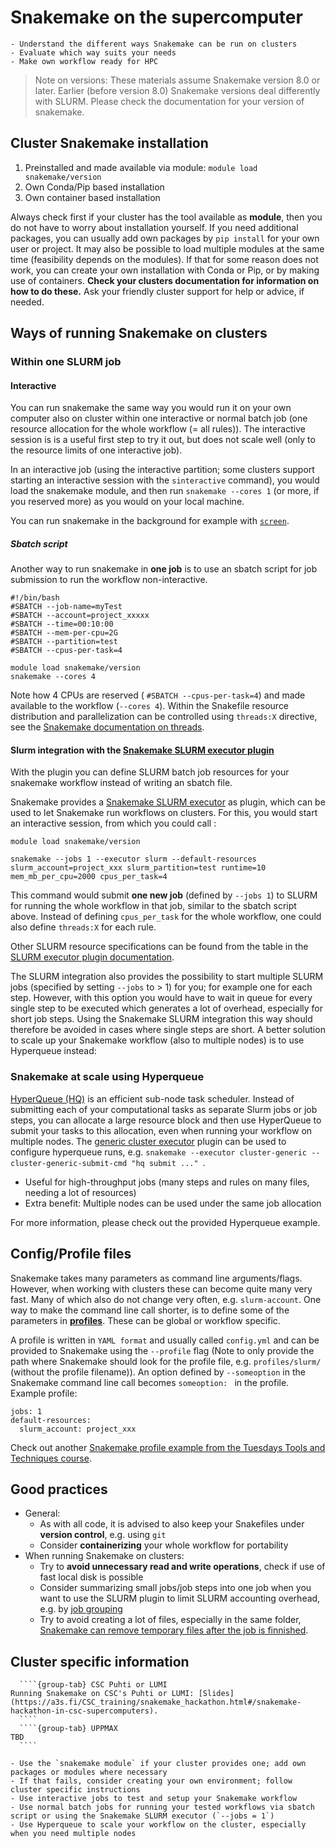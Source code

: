 # Snakemake on the supercomputer

```{objectives}
- Understand the different ways Snakemake can be run on clusters
- Evaluate which way suits your needs 
- Make own workflow ready for HPC
```

> Note on versions: These materials assume Snakemake version 8.0 or later. Earlier (before version 8.0) Snakemake versions deal differently with SLURM. Please check the documentation for your version of snakemake. 


## Cluster Snakemake installation

1. Preinstalled and made available via module: `module load snakemake/version`
2. Own Conda/Pip based installation
3. Own container based installation

Always check first if your cluster has the tool available as **module**, then you do not have to worry about installation yourself.
If you need additional packages, you can usually add own packages by `pip install` for your own user or project. It may also be possible to load multiple modules at the same time (feasibility depends on the modules). If that for some reason does not work, you can create your own installation with Conda or Pip, or by making use of containers. **Check your clusters documentation for information on how to do these.**
Ask your friendly cluster support for help or advice, if needed. 


## Ways of running Snakemake on clusters

### Within one SLURM job

#### Interactive

You can run snakemake the same way you would run it on your own computer also on cluster within one interactive or normal batch job (one resource allocation for the whole workflow (= all rules)). The interactive session is is a useful first step to try it out, but does not scale well (only to the resource limits of one interactive job).

In an interactive job (using the interactive partition; some clusters support starting an interactive session with the `sinteractive` command), you would load the snakemake module, and then run `snakemake --cores 1` (or more, if you reserved more) as you would on your local machine.

You can run snakemake in the background for example with [`screen`](https://linux.die.net/man/1/screen).

##### Sbatch script

Another way to run snakemake in **one job** is to use an sbatch script for job submission to run the workflow non-interactive.

```
#!/bin/bash
#SBATCH --job-name=myTest
#SBATCH --account=project_xxxxx
#SBATCH --time=00:10:00
#SBATCH --mem-per-cpu=2G
#SBATCH --partition=test
#SBATCH --cpus-per-task=4

module load snakemake/version
snakemake --cores 4
```

Note how 4 CPUs are reserved ( `#SBATCH --cpus-per-task=4`) and made available to the workflow (`--cores 4`). Within the Snakefile resource distribution and parallelization can be controlled using `threads:X` directive, see the [Snakemake documentation on threads](https://snakemake.readthedocs.io/en/stable/snakefiles/rules.html#threads).

#### Slurm integration with the [Snakemake SLURM executor plugin](https://snakemake.github.io/snakemake-plugin-catalog/plugins/executor/slurm.html)

With the plugin you can define SLURM batch job resources for your snakemake workflow instead of writing an sbatch file.

Snakemake provides a [Snakemake SLURM executor](https://snakemake.github.io/snakemake-plugin-catalog/plugins/executor/slurm.html) as plugin, which can be used to let Snakemake run workflows on clusters. For this, you would start an interactive session, from which you could call :

```
module load snakemake/version

snakemake --jobs 1 --executor slurm --default-resources slurm_account=project_xxx slurm_partition=test runtime=10 mem_mb_per_cpu=2000 cpus_per_task=4
```

This command would submit **one new job** (defined by `--jobs 1`) to SLURM for running the whole workflow in that job, similar to the sbatch script above. Instead of defining `cpus_per_task` for the whole workflow, one could also define `threads:X` for each rule.

Other SLURM resource specifications can be found from the table in the [SLURM executor plugin documentation](https://snakemake.github.io/snakemake-plugin-catalog/plugins/executor/slurm.html#advanced-resource-specifications).

The SLURM integration also provides the possibility to start multiple SLURM jobs (specified by setting `--jobs` to > 1) for you; for example one for each step. However, with this option you would have to wait in queue for every single step to be executed which generates a lot of overhead, especially for short job steps. Using the Snakemake SLURM integration this way should therefore be avoided in cases where single steps are short. A better solution to scale up your Snakemake workflow (also to multiple nodes) is to use Hyperqueue instead:

### Snakemake at scale using Hyperqueue

[HyperQueue (HQ)](https://it4innovations.github.io/hyperqueue/stable/) is an efficient sub-node task scheduler. Instead of submitting each of your computational tasks as separate Slurm jobs or job steps, you can allocate a large resource block and then use HyperQueue to submit your tasks to this allocation, even when running your workflow on multiple nodes.
The [generic cluster executor](https://snakemake.github.io/snakemake-plugin-catalog/plugins/executor/cluster-generic.html) plugin can be used to configure hyperqueue runs, e.g. `snakemake --executor cluster-generic --cluster-generic-submit-cmd "hq submit ..." `.

- Useful for high-throughput jobs (many steps and rules on many files, needing a lot of resources)
- Extra benefit: Multiple nodes can be used under the same job allocation

For more information, please check out the provided Hyperqueue example.


## Config/Profile files

Snakemake takes many parameters as command line arguments/flags. However, when working with clusters these can become quite many very fast. Many of which also do not change very often, e.g. `slurm-account`. One way to make the command line call shorter, is to define some of the parameters in [**profiles**](https://snakemake.readthedocs.io/en/stable/executing/cli.html#profiles). These can be global or workflow specific. 

A profile is written in `YAML format` and usually called `config.yml` and can be provided to Snakemake using the `--profile` flag (Note to only provide the path where Snakemake should look for the profile file, e.g. `profiles/slurm/` (without the profile filename)). An option defined by `--someoption` in the Snakemake command line call becomes `someoption: ` in the profile. Example profile:

```
jobs: 1
default-resources: 
  slurm_account: project_xxx
```

Check out another [Snakemake profile example from the Tuesdays Tools and Techniques course](https://coderefinery.github.io/TTT4HPC_parallel_workflows/parallelization/parallelize_using_workflow_manager/#create-and-run-snakemake-workflow).

## Good practices

- General: 
    - As with all code, it is advised to also keep your Snakefiles under **version control**, e.g. using `git`
    - Consider **containerizing** your whole workflow for portability
- When running Snakemake on clusters: 
    - Try to **avoid unnecessary read and write operations**, check if use of fast local disk is possible
    - Consider summarizing small jobs/job steps into one job  when you want to use the SLURM plugin to limit SLURM accounting overhead, e.g. by [job grouping](https://snakemake.readthedocs.io/en/stable/executing/grouping.html)
    - Try to avoid creating a lot of files, especially in the same folder, [Snakemake can remove temporary files after the job is finnished](https://snakemake.readthedocs.io/en/stable/snakefiles/rules.html#protected-and-temporary-files).

##  Cluster specific information

`````{tabs}
  ````{group-tab} CSC Puhti or LUMI
Running Snakemake on CSC's Puhti or LUMI: [Slides](https://a3s.fi/CSC_training/snakemake_hackathon.html#/snakemake-hackathon-in-csc-supercomputers).
  ````
  ````{group-tab} UPPMAX
TBD
  ````
`````


```{keypoints}
- Use the `snakemake module` if your cluster provides one; add own packages or modules where necessary
- If that fails, consider creating your own environment; follow cluster specific instructions
- Use interactive jobs to test and setup your Snakemake workflow
- Use normal batch jobs for running your tested workflows via sbatch script or using the Snakemake SLURM executor (`--jobs = 1`)
- Use Hyperqueue to scale your workflow on the cluster, especially when you need multiple nodes
```
